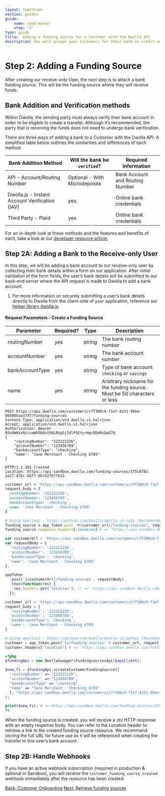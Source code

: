 ```yaml
---
layout: twoColumn
section: guides
guide:
    name: send-money
    step: '2'
type: guide
title:  Adding a funding source for a Customer with the Dwolla API
description: You will prompt your Customers for their bank or credit union account information. Dwolla will securely store this sensitive information.
---
```

# Step 2: Adding a Funding Source

After creating our receive-only User, the next step is to attach a bank funding source. This will be the funding source where they will receive funds.

## Bank Addition and Verification methods

Within Dwolla, the sending party must always verify their bank account in order to be eligible to create a transfer. Although it’s recommended, the party that is receiving the funds does not need to undergo bank verification.

There are three ways of adding a bank to a Customer with the Dwolla API. A simplified table below outlines the similarities and differences of each method.

| Bank Addition Method  | Will the bank be `verified`? | Required Information                    |
|-----------------------|------------------------------|-----------------------------------------|
| API - Account/Routing Number | Optional - With Microdeposits | Bank Account and Routing Number |
| Dwolla.js - Instant Account Verification (IAV) | yes | Online bank credentials                 |
| Third Party - Plaid   | yes                          | Online bank credentials                 |

For an in-depth look at these methods and the features and benefits of each, take a look at our [developer resource article.](https://developers.dwolla.com/resources/funding-source-verification.html)

## Step 2A: Adding a Bank to the Receive-only User

In this step, we will be adding a bank account to our receive-only user by collecting their bank details within a form on our application. After initial validation of the form fields, the user’s bank details will be submitted to our back-end server where the API request is made to Dwolla to add a bank account.

<ol class = "alerts">
    <li class="alert icon-alert-alert">
        For more information on securely submitting a user’s bank details directly to Dwolla from the client-side of your application, reference our  <a href="/resources/dwolla-js/add-a-bank-account.html">helper library dwolla.js</a>.
    </li>
</ol>

#### Request Parameters - Create a Funding Source

| Parameter     | Required? | Type   | Description              |
|---------------|-----------|--------|--------------------------|
| routingNumber | yes       | string | The bank routing number  |
| accountNumber | yes       | string | The bank account number  |
| bankAccountType | yes     | string | Type of bank account: `checking` or `savings`
| name          | yes       | string | Arbitrary nickname for the funding source. Must be 50 characters or less |

```raw
POST https://api.dwolla.com/customers/c7f300c0-f1ef-4151-9bbe-005005aa3747/funding-sources
Content-Type: application/vnd.dwolla.v1.hal+json
Accept: application/vnd.dwolla.v1.hal+json
Authorization: Bearer 0Sn0W6kzNicvoWhDbQcVSKLRUpGjIdlPSEYyrHqrDDoRnQwE7Q
{
    "routingNumber": "222222226",
    "accountNumber": "123456789",
    "bankAccountType": "checking",
    "name": "Jane Merchant - Checking 6789"
}

HTTP/1.1 201 Created
Location: https://api-sandbox.dwolla.com/funding-sources/375c6781-2a17-476c-84f7-db7d2f6ffb31

```

```ruby
customer_url = 'https://api-sandbox.dwolla.com/customers/c7f300c0-f1ef-4151-9bbe-005005aa3747'
request_body = {
  routingNumber: '222222226',
  accountNumber: '123456789',
  bankAccountType: 'checking',
  name: 'Jane Merchant - Checking 6789'
}

# Using DwollaV2 - https://github.com/Dwolla/dwolla-v2-ruby (Recommended)
funding_source = app_token.post "#{customer_url}/funding-sources", request_body
funding_source.response_headers[:location] # => "https://api-sandbox.dwolla.com/funding-sources/375c6781-2a17-476c-84f7-db7d2f6ffb31"
```

```javascript
var customerUrl = 'https://api-sandbox.dwolla.com/customers/c7f300c0-f1ef-4151-9bbe-005005aa3747';
var requestBody = {
  'routingNumber': '222222226',
  'accountNumber': '123456789',
  'bankAccountType': 'checking',
  'name': 'Jane Merchant - Checking 6789'
};

appToken
  .post(`${customerUrl}/funding-sources`, requestBody)
  .then(function(res) {
    res.headers.get('location'); // => 'https://api-sandbox.dwolla.com/funding-sources/375c6781-2a17-476c-84f7-db7d2f6ffb31'
  });
```

```python
customer_url = 'https://api-sandbox.dwolla.com/customers/c7f300c0-f1ef-4151-9bbe-005005aa3747'
request_body = {
  'routingNumber': '222222226',
  'accountNumber': '123456789',
  'bankAccountType': 'checking',
  'name': 'Jane Merchant - Checking 6789'
}

# Using dwollav2 - https://github.com/Dwolla/dwolla-v2-python (Recommended)
customer = app_token.post('%s/funding-sources' % customer_url, request_body)
customer.headers['location'] # => 'https://api-sandbox.dwolla.com/funding-sources/375c6781-2a17-476c-84f7-db7d2f6ffb31'
```

```php
<?php
$fundingApi = new DwollaSwagger\FundingsourcesApi($apiClient);

$new_fs = $fundingApi->createCustomerFundingSource([
  "routingNumber" => "222222226",
  "accountNumber" => "123456789",
  "bankAccountType" => "checking",
  "name" => "Jane Merchant - Checking 6789"
  ], "https://api-sandbox.dwolla.com/customers/c7f300c0-f1ef-4151-9bbe-005005aa3747"
);

print($new_fs); # => https://api-sandbox.dwolla.com/funding-sources/375c6781-2a17-476c-84f7-db7d2f6ffb31
?>
```

When the funding source is created, you will receive a `201` HTTP response with an empty response body. You can refer to the Location header to retrieve a link to the created funding source resource. We recommend storing the full URL for future use as it will be referenced when creating the transfer to this user’s bank account.

## Step 2B: Handle Webhooks

If you have an active webhook subscription (required in production & optional in Sandbox), you will receive the `customer_funding_source_created` webhook immediately after the resource has been created.

<nav class="pager-nav">
    <a href="onboarding.html">Back: Customer Onboarding</a>
    <a href="retrieve-funding-sources.html">Next: Retrieve funding sources</a>
</nav>
